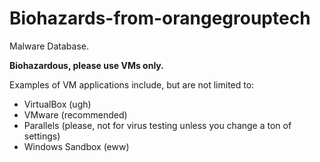 # Biohazards-from-orangegrouptech
Malware Database. 

**Biohazardous, please use VMs only.**

Examples of VM applications include, but are not limited to:
- VirtualBox (ugh)
- VMware (recommended)
- Parallels (please, not for virus testing unless you change a ton of settings)
- Windows Sandbox (eww)
